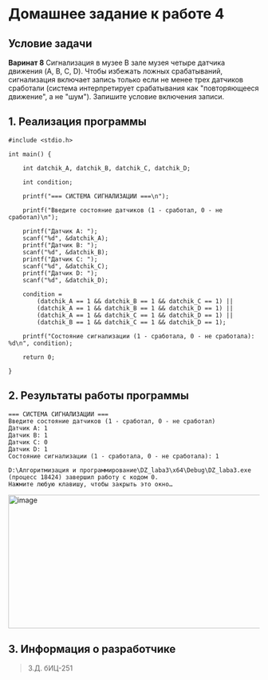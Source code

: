 # Домашнее задание к работе 4
## Условие задачи
<b>Варинат 8</b>
Сигнализация в музее
В зале музея четыре датчика движения (A, B, C, D). Чтобы избежать ложных срабатываний, сигнализация включает запись только если не менее трех датчиков сработали (система интерпретирует срабатывания как "повторяющееся движение", а не "шум"). Запишите условие включения записи.
## 1. Реализация программы
```
#include <stdio.h>

int main() {

    int datchik_A, datchik_B, datchik_C, datchik_D;

    int condition;

    printf("=== СИСТЕМА СИГНАЛИЗАЦИИ ===\n");

    printf("Введите состояние датчиков (1 - сработал, 0 - не сработал)\n");

    printf("Датчик A: ");
    scanf("%d", &datchik_A);
    printf("Датчик B: ");
    scanf("%d", &datchik_B);
    printf("Датчик C: ");
    scanf("%d", &datchik_C);
    printf("Датчик D: ");
    scanf("%d", &datchik_D);

    condition = 
        (datchik_A == 1 && datchik_B == 1 && datchik_C == 1) ||
        (datchik_A == 1 && datchik_B == 1 && datchik_D == 1) ||
        (datchik_A == 1 && datchik_C == 1 && datchik_D == 1) ||
        (datchik_B == 1 && datchik_C == 1 && datchik_D == 1);

    printf("Состояние сигнализации (1 - сработала, 0 - не сработала): %d\n", condition);

    return 0;

}
```
## 2. Результаты работы программы
```
=== СИСТЕМА СИГНАЛИЗАЦИИ ===
Введите состояние датчиков (1 - сработал, 0 - не сработал)
Датчик A: 1
Датчик B: 1
Датчик C: 0
Датчик D: 1
Состояние сигнализации (1 - сработала, 0 - не сработала): 1

D:\Алгоритмизация и программирование\DZ_laba3\x64\Debug\DZ_laba3.exe (процесс 18424) завершил работу с кодом 0.
Нажмите любую клавишу, чтобы закрыть это окно…
```
<img width="763" height="267" alt="image" src="https://github.com/user-attachments/assets/d4a74495-7149-4973-b310-48d5395f4998" />

## 3. Информация о разработчике
> З.Д. бИЦ-251

